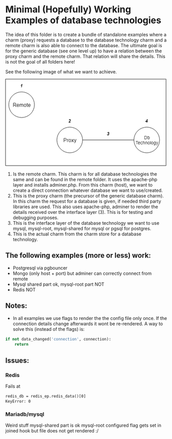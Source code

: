 # Minimal (Hopefully) Working Examples of database technologies

The idea of this folder is to create a bundle of standalone examples where a charm (proxy) requests a database to the database technology charm and a remote charm is also able to connect to the database. The ultimate goal is for the generic database (see one level up) to have a relation between the proxy charm and the remote charm. That relation will share the details. This is not the goal of all folders here!

See the following image of what we want to achieve.

![Goal](images/goal.png)

1. Is the remote charm. This charm is for all database technologies the same and can be found in the remote folder. It uses the apache-php layer and installs adminer.php. From this charm (host), we want to create a direct connection whatever database we want to use/created.
2. This is the proxy charm (the precursor of the generic database charm). In this charm the request for a database is given, if needed third party libraries are used. This also uses apache-php, adminer to render the details received over the interface layer (3). This is for testing and debugging purposes.
3. This is the interface layer of the database technology we want to use mysql, mysql-root, mysql-shared for mysql or pgsql for postgres.
4. This is the actual charm from the charm store for a database technology.


## The following examples (more or less) work:

- Postgresql via pgbouncer
- Mongo (only host + port) but adminer can correctly connect from remote
- Mysql shared part ok, mysql-root part NOT
- Redis NOT



## Notes:

- In all examples we use flags to render the the config file only once. If the connection details change afterwards it wont be re-rendered. A way to solve this (instead of the flags) is:

```python
if not data_changed('connection', connection):
    return
```

## Issues:

### Redis

Fails at

```
redis_db = redis_ep.redis_data()[0]
KeyError: 0
```

### Mariadb/mysql

Weird stuff
mysql-shared part is ok
mysql-root configured flag gets set in joined hook but file does not get rendered :/

